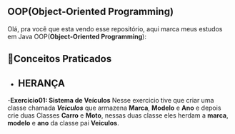 ## OOP(**Object-Oriented Programming**)
Olá, pra você que esta vendo esse repositório, aqui marca meus estudos em Java OOP(**Object-Oriented Programming**):

## 🔗Conceitos Praticados
- ## HERANÇA

-**Exercicio01: Sistema de Veículos**
Nesse exercicio tive que criar uma classe chamada ***Veiculos*** que armazena **Marca**, **Modelo** e **Ano** e depois crie duas Classes **Carro** e **Moto**, nessas duas classe eles herdam a **marca**, **modelo** e **ano** da classe pai **Veiculos**.